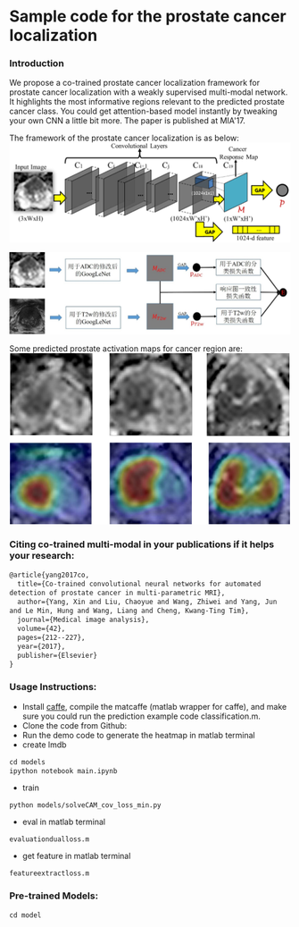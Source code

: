 # Sample code for the prostate cancer localization
### Introduction

We propose a co-trained prostate cancer localization framework for prostate cancer localization with a weakly supervised multi-modal network. It highlights the most informative regions relevant to the predicted prostate cancer class. You could get attention-based model instantly by tweaking your own CNN a little bit more. The paper is published at MIA'17.

The framework of the prostate cancer localization is as below:
![Framework](image/fig1.png)

![Framework](image/fig2.png)

Some predicted prostate activation maps for cancer region are:
![Results](image/fig3.png)

### Citing co-trained multi-modal in your publications if it helps your research:
```
@article{yang2017co,
  title={Co-trained convolutional neural networks for automated detection of prostate cancer in multi-parametric MRI},
  author={Yang, Xin and Liu, Chaoyue and Wang, Zhiwei and Yang, Jun and Le Min, Hung and Wang, Liang and Cheng, Kwang-Ting Tim},
  journal={Medical image analysis},
  volume={42},
  pages={212--227},
  year={2017},
  publisher={Elsevier}
}
```

### Usage Instructions:
* Install [caffe](https://github.com/BVLC/caffe), compile the matcaffe (matlab wrapper for caffe), and make sure you could run the prediction example code classification.m.
* Clone the code from Github:
* Run the demo code to generate the heatmap in matlab terminal
* create lmdb
```
cd models
ipython notebook main.ipynb
```
* train
```
python models/solveCAM_cov_loss_min.py
```
* eval in matlab terminal
```
evaluationdualloss.m
```
* get feature in matlab terminal
```
featureextractloss.m
```

### Pre-trained Models:
```
cd model
```
    
